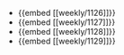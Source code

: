 

- {{embed [[weekly/1126]]}}
- {{embed [[weekly/1127]]}}
- {{embed [[weekly/1128]]}}
- {{embed [[weekly/1129]]}}